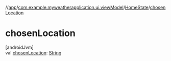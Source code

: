 //[app](../../../index.md)/[com.example.myweatherapplication.ui.viewModel](../index.md)/[HomeState](index.md)/[chosenLocation](chosen-location.md)

# chosenLocation

[androidJvm]\
val [chosenLocation](chosen-location.md): [String](https://kotlinlang.org/api/latest/jvm/stdlib/kotlin/-string/index.html)
